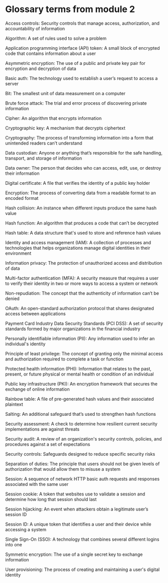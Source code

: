 # Glossary terms from module 2
Access controls: Security controls that manage access, authorization, and accountability of information

Algorithm: A set of rules used to solve a problem

Application programming interface (API) token: A small block of encrypted code that contains information about a user

Asymmetric encryption: The use of a public and private key pair for encryption and decryption of data   

Basic auth: The technology used to establish a user’s request to access a server

Bit: The smallest unit of data measurement on a computer

Brute force attack: The trial and error process of discovering private information

Cipher: An algorithm that encrypts information

Cryptographic key: A mechanism that decrypts ciphertext

Cryptography: The process of transforming information into a form that unintended readers can’t understand

Data custodian: Anyone or anything that’s responsible for the safe handling, transport, and storage of information

Data owner: The person that decides who can access, edit, use, or destroy their information

Digital certificate: A file that verifies the identity of a public key holder

Encryption: The process of converting data from a readable format to an encoded format

Hash collision: An instance when different inputs produce the same hash value

Hash function: An algorithm that produces a code that can’t be decrypted

Hash table: A data structure that's used to store and reference hash values

Identity and access management (IAM): A collection of processes and technologies that helps organizations manage digital identities in their environment 

Information privacy: The protection of unauthorized access and distribution of data

Multi-factor authentication (MFA): A security measure that requires a user to verify their identity in two or more ways to access a system or network

Non-repudiation: The concept that the authenticity of information can’t be denied

OAuth: An open-standard authorization protocol that shares designated access between applications

Payment Card Industry Data Security Standards (PCI DSS): A set of security standards formed by major organizations in the financial industry

Personally identifiable information (PII): Any information used to infer an individual's identity

Principle of least privilege: The concept of granting only the minimal access and authorization required to complete a task or function

Protected health information (PHI): Information that relates to the past, present, or future physical or mental health or condition of an individual

Public key infrastructure (PKI): An encryption framework that secures the exchange of online information

Rainbow table: A file of pre-generated hash values and their associated plaintext

Salting: An additional safeguard that’s used to strengthen hash functions

Security assessment: A check to determine how resilient current security implementations are against threats

Security audit: A review of an organization's security controls, policies, and procedures against a set of expectations

Security controls: Safeguards designed to reduce specific security risks 

Separation of duties: The principle that users should not be given levels of authorization that would allow them to misuse a system

Session: A sequence of network HTTP basic auth requests and responses associated with the same user

Session cookie: A token that websites use to validate a session and determine how long that session should last

Session hijacking: An event when attackers obtain a legitimate user’s session ID

Session ID: A unique token that identifies a user and their device while accessing a system 

Single Sign-On (SSO): A technology that combines several different logins into one

Symmetric encryption: The use of a single secret key to exchange information

User provisioning: The process of creating and maintaining a user's digital identity
